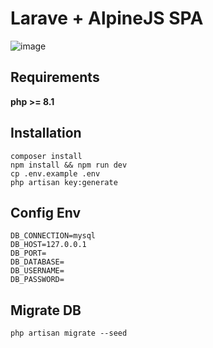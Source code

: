 # Larave + AlpineJS SPA
![image](https://user-images.githubusercontent.com/42564050/160682498-adc75ec0-58fb-46ff-8ee4-93781a41c913.png)

## Requirements
**php >= 8.1**

## Installation
```
composer install
npm install && npm run dev
cp .env.example .env
php artisan key:generate
```

## Config Env
```env
DB_CONNECTION=mysql
DB_HOST=127.0.0.1
DB_PORT=
DB_DATABASE=
DB_USERNAME=
DB_PASSWORD=
```

## Migrate DB
```
php artisan migrate --seed
```
